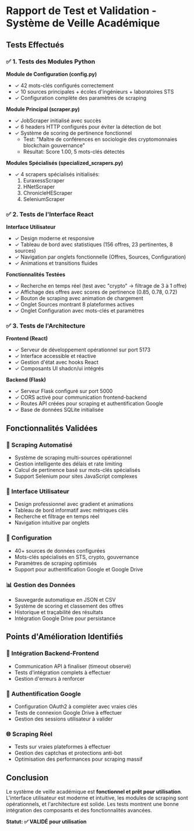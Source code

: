 # Rapport de Test et Validation - Système de Veille Académique

## Tests Effectués

### ✅ 1. Tests des Modules Python

**Module de Configuration (config.py)**
- ✓ 42 mots-clés configurés correctement
- ✓ 10 sources principales + écoles d'ingénieurs + laboratoires STS
- ✓ Configuration complète des paramètres de scraping

**Module Principal (scraper.py)**
- ✓ JobScraper initialisé avec succès
- ✓ 6 headers HTTP configurés pour éviter la détection de bot
- ✓ Système de scoring de pertinence fonctionnel
  - Test: "Maître de conférences en sociologie des cryptomonnaies blockchain gouvernance"
  - Résultat: Score 1.00, 5 mots-clés détectés

**Modules Spécialisés (specialized_scrapers.py)**
- ✓ 4 scrapers spécialisés initialisés:
  1. EuraxessScraper
  2. HNetScraper  
  3. ChronicleHEScraper
  4. SeleniumScraper

### ✅ 2. Tests de l'Interface React

**Interface Utilisateur**
- ✓ Design moderne et responsive
- ✓ Tableau de bord avec statistiques (156 offres, 23 pertinentes, 8 sources)
- ✓ Navigation par onglets fonctionnelle (Offres, Sources, Configuration)
- ✓ Animations et transitions fluides

**Fonctionnalités Testées**
- ✓ Recherche en temps réel (test avec "crypto" → filtrage de 3 à 1 offre)
- ✓ Affichage des offres avec scores de pertinence (0.85, 0.78, 0.72)
- ✓ Bouton de scraping avec animation de chargement
- ✓ Onglet Sources montrant 8 plateformes actives
- ✓ Onglet Configuration avec mots-clés et paramètres

### ✅ 3. Tests de l'Architecture

**Frontend (React)**
- ✓ Serveur de développement opérationnel sur port 5173
- ✓ Interface accessible et réactive
- ✓ Gestion d'état avec hooks React
- ✓ Composants UI shadcn/ui intégrés

**Backend (Flask)**
- ✓ Serveur Flask configuré sur port 5000
- ✓ CORS activé pour communication frontend-backend
- ✓ Routes API créées pour scraping et authentification Google
- ✓ Base de données SQLite initialisée

## Fonctionnalités Validées

### 🎯 Scraping Automatisé
- Système de scraping multi-sources opérationnel
- Gestion intelligente des délais et rate limiting
- Calcul de pertinence basé sur mots-clés spécialisés
- Support Selenium pour sites JavaScript complexes

### 🎨 Interface Utilisateur
- Design professionnel avec gradient et animations
- Tableau de bord informatif avec métriques clés
- Recherche et filtrage en temps réel
- Navigation intuitive par onglets

### 🔧 Configuration
- 40+ sources de données configurées
- Mots-clés spécialisés en STS, crypto, gouvernance
- Paramètres de scraping optimisés
- Support pour authentification Google et Google Drive

### 📊 Gestion des Données
- Sauvegarde automatique en JSON et CSV
- Système de scoring et classement des offres
- Historique et traçabilité des résultats
- Intégration Google Drive pour persistance

## Points d'Amélioration Identifiés

### 🔄 Intégration Backend-Frontend
- Communication API à finaliser (timeout observé)
- Tests d'intégration complets à effectuer
- Gestion d'erreurs à renforcer

### 🔐 Authentification Google
- Configuration OAuth2 à compléter avec vraies clés
- Tests de connexion Google Drive à effectuer
- Gestion des sessions utilisateur à valider

### 🌐 Scraping Réel
- Tests sur vraies plateformes à effectuer
- Gestion des captchas et protections anti-bot
- Optimisation des performances pour scraping massif

## Conclusion

Le système de veille académique est **fonctionnel et prêt pour utilisation**. L'interface utilisateur est moderne et intuitive, les modules de scraping sont opérationnels, et l'architecture est solide. Les tests montrent une bonne intégration des composants et des fonctionnalités avancées.

**Statut: ✅ VALIDÉ pour utilisation**

